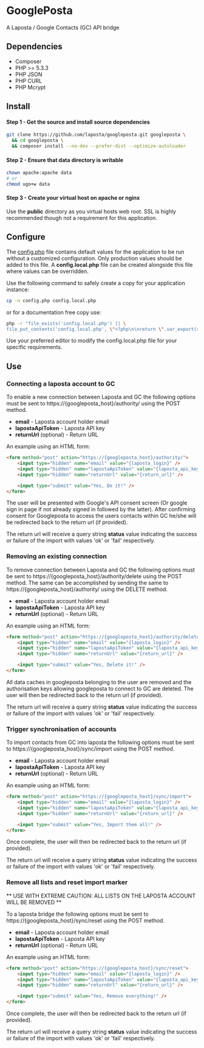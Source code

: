 GooglePosta
===========

A Laposta / Google Contacts (GC) API bridge


Dependencies
------------

* Composer
* PHP >= 5.3.3
* PHP JSON
* PHP CURL
* PHP Mcrypt


Install
-------

#### Step 1 - Get the source and install source dependencies
```sh
git clone https://github.com/laposta/googleposta.git googleposta \
  && cd googleposta \
  && composer install --no-dev --prefer-dist --optimize-autoloader
```

#### Step 2 - Ensure that data directory is writable
```sh
chown apache:apache data
# or
chmod ugo+w data
```
#### Step 3 - Create your virtual host on apache or nginx
Use the **public** directory as you virtual hosts web root. SSL is highly recommended though not a requirement for this application.


Configure
---------

The [config.php](/config.php) file contains default values for the application to be run without a customized configuration. Only production values should be added to this file. A **config.local.php** file can be created alongside this file where values can be overridden.

Use the following command to safely create a copy for your application instance:
```sh
cp -n config.php config.local.php
```
or for a documentation free copy use:
```sh
php -r "file_exists('config.local.php') || \
file_put_contents('config.local.php', \"<?php\n\nreturn \".var_export(require 'config.php', true).\";\n\");"
```

Use your preferred editor to modify the config.local.php file for your specific requirements.


Use
---

### Connecting a laposta account to GC

To enable a new connection between Laposta and GC the following options must be sent to https://{googleposta_host}/authority/ using the POST method.

* **email** - Laposta account holder email
* **lapostaApiToken** - Laposta API key
* **returnUrl** (optional) - Return URL

An example using an HTML form:

```html
<form method="post" action="https://{googleposta_host}/authority/">
    <input type="hidden" name="email" value="{laposta_login}" />
    <input type="hidden" name="lapostaApiToken" value="{laposta_api_key}" />
    <input type="hidden" name="returnUrl" value="{return_url}" />

    <input type="submit" value="Yes, Do it!" />
</form>
```

The user will be presented with Google's API consent screen (Or google sign in page if not already signed in followed by the latter). After confirming consent for Googleposta to access the users contacts within GC he/she will be redirected back to the return url (if provided).

The return url will receive a query string **status** value indicating the success or failure of the import with values 'ok' or 'fail' respectively.


### Removing an existing connection

To remove connection between Laposta and GC the following options must be sent to https://{googleposta_host}/authority/delete using the POST method. The same can be accomplished by sending the same to https://{googleposta_host}/authority/ using the DELETE method.

* **email** - Laposta account holder email
* **lapostaApiToken** - Laposta API key
* **returnUrl** (optional) - Return URL

An example using an HTML form:

```html
<form method="post" action="https://{googleposta_host}/authority/delete">
    <input type="hidden" name="email" value="{laposta_login}" />
    <input type="hidden" name="lapostaApiToken" value="{laposta_api_key}" />
    <input type="hidden" name="returnUrl" value="{return_url}" />

    <input type="submit" value="Yes, Delete it!" />
</form>
```

All data caches in googleposta belonging to the user are removed and the authorisation keys allowing googleposta to connect to GC are deleted. The user will then be redirected back to the return url (if provided).

The return url will receive a query string **status** value indicating the success or failure of the import with values 'ok' or 'fail' respectively.


### Trigger synchronisation of accounts

To import contacts from GC into laposta the following options must be sent to https://{googleposta_host}/sync/import using the POST method.

* **email** - Laposta account holder email
* **lapostaApiToken** - Laposta API key
* **returnUrl** (optional) - Return URL

An example using an HTML form:

```html
<form method="post" action="https://{googleposta_host}/sync/import">
    <input type="hidden" name="email" value="{laposta_login}" />
    <input type="hidden" name="lapostaApiToken" value="{laposta_api_key}" />
    <input type="hidden" name="returnUrl" value="{return_url}" />

    <input type="submit" value="Yes, Import them all!" />
</form>
```

Once complete, the user will then be redirected back to the return url (if provided).

The return url will receive a query string **status** value indicating the success or failure of the import with values 'ok' or 'fail' respectively.

### Remove all lists and reset import marker

** USE WITH EXTREME CAUTION: ALL LISTS ON THE LAPOSTA ACCOUNT WILL BE REMOVED **

To a laposta bridge the following options must be sent to https://{googleposta_host}/sync/reset using the POST method.

* **email** - Laposta account holder email
* **lapostaApiToken** - Laposta API key
* **returnUrl** (optional) - Return URL

An example using an HTML form:

```html
<form method="post" action="https://{googleposta_host}/sync/reset">
    <input type="hidden" name="email" value="{laposta_login}" />
    <input type="hidden" name="lapostaApiToken" value="{laposta_api_key}" />
    <input type="hidden" name="returnUrl" value="{return_url}" />

    <input type="submit" value="Yes, Remove everything!" />
</form>
```

Once complete, the user will then be redirected back to the return url (if provided).

The return url will receive a query string **status** value indicating the success or failure of the import with values 'ok' or 'fail' respectively.
